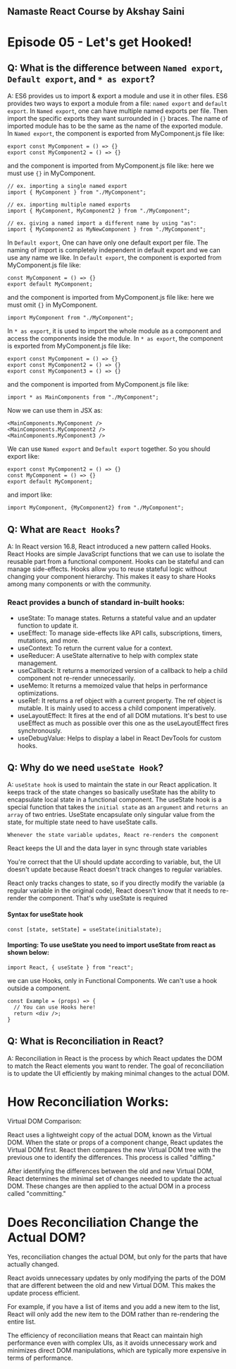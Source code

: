## Namaste React Course by Akshay Saini

# Episode 05 - Let's get Hooked!

## Q: What is the difference between `Named export`, `Default export`, and `* as export`?

A: ES6 provides us to import & export a module and use it in other files. ES6 provides two ways to export a module from a file: `named export` and `default export`.
In `Named export`, one can have multiple named exports per file. Then import the specific exports they want surrounded in `{}` braces. The name of imported module has to be the same as the name of the exported module.
In `Named export`, the component is exported from MyComponent.js file like:

```
export const MyComponent = () => {}
export const MyComponent2 = () => {}
```

and the component is imported from MyComponent.js file like: here we must use `{}` in MyComponent.

```
// ex. importing a single named export
import { MyComponent } from "./MyComponent";

// ex. importing multiple named exports
import { MyComponent, MyComponent2 } from "./MyComponent";

// ex. giving a named import a different name by using "as":
import { MyComponent2 as MyNewComponent } from "./MyComponent";
```

In `Default export`, One can have only one default export per file. The naming of import is completely independent in default export and we can use any name we like.
In `Default export`, the component is exported from MyComponent.js file like:

```
const MyComponent = () => {}
export default MyComponent;
```

and the component is imported from MyComponent.js file like: here we must omit `{}` in MyComponent.

```
import MyComponent from "./MyComponent";
```

In `* as export`, it is used to import the whole module as a component and access the components inside the module.
In `* as export`, the component is exported from MyComponent.js file like:

```
export const MyComponent = () => {}
export const MyComponent2 = () => {}
export const MyComponent3 = () => {}
```

and the component is imported from MyComponent.js file like:

```
import * as MainComponents from "./MyComponent";
```

Now we can use them in JSX as:

```
<MainComponents.MyComponent />
<MainComponents.MyComponent2 />
<MainComponents.MyComponent3 />
```

We can use `Named export` and `Default export` together. So you should export like:

```
export const MyComponent2 = () => {}
const MyComponent = () => {}
export default MyComponent;
```

and import like:

```
import MyComponent, {MyComponent2} from "./MyComponent";
```

## Q: What are `React Hooks`?

A: In React version 16.8, React introduced a new pattern called Hooks. React Hooks are simple JavaScript functions that we can use to isolate the reusable part from a functional component. Hooks can be stateful and can manage side-effects.
Hooks allow you to reuse stateful logic without changing your component hierarchy. This makes it easy to share Hooks among many components or with the community.

### React provides a bunch of standard in-built hooks:

- useState: To manage states. Returns a stateful value and an updater function to update it.
- useEffect: To manage side-effects like API calls, subscriptions, timers, mutations, and more.
- useContext: To return the current value for a context.
- useReducer: A useState alternative to help with complex state management.
- useCallback: It returns a memorized version of a callback to help a child component not re-render unnecessarily.
- useMemo: It returns a memoized value that helps in performance optimizations.
- useRef: It returns a ref object with a current property. The ref object is mutable. It is mainly used to access a child component imperatively.
- useLayoutEffect: It fires at the end of all DOM mutations. It's best to use useEffect as much as possible over this one as the useLayoutEffect fires synchronously.
- useDebugValue: Helps to display a label in React DevTools for custom hooks.

## Q: Why do we need `useState Hook`?

A: `useState hook` is used to maintain the state in our React application. It keeps track of the state changes so basically useState has the ability to encapsulate local state in a functional component.
The useState hook is a special function that takes the `initial state` as an `argument` and `returns an array` of two entries. UseState encapsulate only singular value from the state, for multiple state need to have useState calls.

`Whenever the state variable updates, React re-renders the component`

React keeps the UI and the data layer in sync through state variables

You're correct that the UI should update according to variable, but, the UI doesn't update because React doesn't track changes to regular variables.

React only tracks changes to state, so if you directly modify the variable (a regular variable in the original code), React doesn't know that it needs to re-render the component. That's why useState is required

#### Syntax for useState hook

```
const [state, setState] = useState(initialstate);
```

#### Importing: To use useState you need to import useState from react as shown below:

```
import React, { useState } from "react";
```

we can use Hooks, only in Functional Components. We can't use a hook outside a component.

```
const Example = (props) => {
  // You can use Hooks here!
  return <div />;
}
```


## Q: What is Reconciliation in React?

A: Reconciliation in React is the process by which React updates the DOM to match the React elements you want to render. The goal of reconciliation is to update the UI efficiently by making minimal changes to the actual DOM.

# How Reconciliation Works:
Virtual DOM Comparison:

React uses a lightweight copy of the actual DOM, known as the Virtual DOM. When the state or props of a component change, React updates the Virtual DOM first.
React then compares the new Virtual DOM tree with the previous one to identify the differences. This process is called "diffing."

After identifying the differences between the old and new Virtual DOM, React determines the minimal set of changes needed to update the actual DOM.
These changes are then applied to the actual DOM in a process called "committing."

# Does Reconciliation Change the Actual DOM?
Yes, reconciliation changes the actual DOM, but only for the parts that have actually changed.

React avoids unnecessary updates by only modifying the parts of the DOM that are different between the old and new Virtual DOM. This makes the update process efficient.

For example, if you have a list of items and you add a new item to the list, React will only add the new item to the DOM rather than re-rendering the entire list.

The efficiency of reconciliation means that React can maintain high performance even with complex UIs, as it avoids unnecessary work and minimizes direct DOM manipulations, which are typically more expensive in terms of performance.
